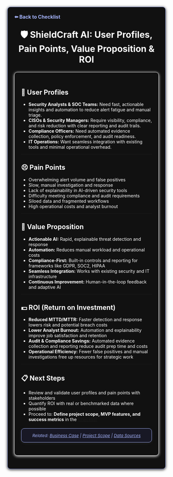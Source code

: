 <section style="border:1px solid #a5b4fc; border-radius:10px; margin:1.5em 0; box-shadow:0 2px 8px #222; padding:1.5em; background:#111; color:#fff;">
<div style="margin-bottom:1.5em;">
  <a href="./checklist.md" style="color:#a5b4fc; font-weight:bold; text-decoration:none; font-size:1.1em;">⬅️ Back to Checklist</a>
</div>
<h1 align="center" style="margin-top:0; font-size:2em;">🛡️ ShieldCraft AI: User Profiles, Pain Points, Value Proposition & ROI</h1>

<section style="border:1px solid #e0e0e0; border-radius:10px; margin:1.5em 0; box-shadow:0 2px 8px #f0f0f0; padding:1.5em; background:#111; color:#fff;">

## 👤 User Profiles

*   **Security Analysts & SOC Teams:** Need fast, actionable insights and automation to reduce alert fatigue and manual triage.
*   **CISOs & Security Managers:** Require visibility, compliance, and risk reduction with clear reporting and audit trails.
*   **Compliance Officers:** Need automated evidence collection, policy enforcement, and audit readiness.
*   **IT Operations:** Want seamless integration with existing tools and minimal operational overhead.

***

## 😣 Pain Points

*   Overwhelming alert volume and false positives
*   Slow, manual investigation and response
*   Lack of explainability in AI-driven security tools
*   Difficulty meeting compliance and audit requirements
*   Siloed data and fragmented workflows
*   High operational costs and analyst burnout

***

## 💎 Value Proposition

*   **Actionable AI:** Rapid, explainable threat detection and response
*   **Automation:** Reduces manual workload and operational costs
*   **Compliance-First:** Built-in controls and reporting for frameworks like GDPR, SOC2, HIPAA
*   **Seamless Integration:** Works with existing security and IT infrastructure
*   **Continuous Improvement:** Human-in-the-loop feedback and adaptive AI

***

## 💵 ROI (Return on Investment)

*   **Reduced MTTD/MTTR:** Faster detection and response lowers risk and potential breach costs
*   **Lower Analyst Burnout:** Automation and explainability improve job satisfaction and retention
*   **Audit & Compliance Savings:** Automated evidence collection and reporting reduce audit prep time and costs
*   **Operational Efficiency:** Fewer false positives and manual investigations free up resources for strategic work

***

## 📋 Next Steps

*   Review and validate user profiles and pain points with stakeholders
*   Quantify ROI with real or benchmarked data where possible
*   Proceed to: **Define project scope, MVP features, and success metrics** in the [Checklist](./checklist.md)

<section style="border:1px solid #a5b4fc; border-radius:10px; margin:1.5em 0; box-shadow:0 2px 8px #222; padding:1em; background:#181825; color:#a5b4fc; font-size:0.95em; text-align:center;">
  <em>Related: <a href="./business_case.md" style="color:#a5b4fc;">Business Case</a> | <a href="./project_scope.md" style="color:#a5b4fc;">Project Scope</a> | <a href="./data_sources.md" style="color:#a5b4fc;">Data Sources</a></em>
